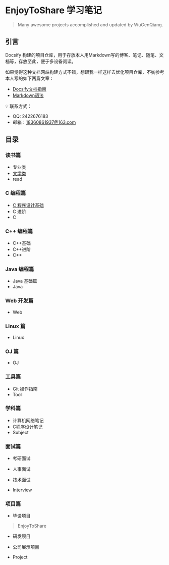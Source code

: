 # EnjoyToShare 学习笔记

> Many awesome projects accomplished and updated by WuGenQiang.

## 引言

Docsify 构建的项目仓库，用于存放本人用Markdown写的博客、笔记、随笔、文档等，存放至此，便于多设备阅读。

如果觉得这种文档网站构建方式不错，想跟我一样这样去优化项目仓库，不妨参考本人写的如下两篇文章：
* [Docsify文档指南](docsify/docsifyNotes.md)
* [Markdown语法](markdown/mdNotes.md)

:bulb: 联系方式：
* QQ: 2422676183
* 邮箱：18360861937@163.com

## 目录

### 读书篇
* 专业类
* [文学类](ibooks/readingNotes.md)
* read

### C 编程篇
* [C 程序设计基础](C/C-Notes.md)
* C 进阶
* C

### C++ 编程篇
* C++基础
* C++进阶
* C++

### Java 编程篇
* Java 基础篇
* Java

### Web 开发篇
* Web

### Linux 篇
* Linux

###  OJ 篇
* OJ

### 工具篇
* Git 操作指南
* Tool

### 学科篇

* 计算机网络笔记
* C程序设计笔记
* Subject

### 面试篇

* 考研面试

* 人事面试

* 技术面试

* Interview

### 项目篇
* 毕设项目
> EnjoyToShare

* 研发项目

* 公司展示项目
* Project
